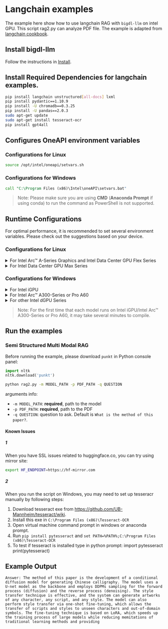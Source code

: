 # Langchain examples

The example here show how to use langchain RAG with `bigdl-llm` on intel GPU. This script rag2.py can analyze PDF file.
The example is adapted from [langchain cookbook](https://github.com/langchain-ai/langchain/blob/master/cookbook/Semi_structured_multi_modal_RAG_LLaMA2.ipynb).

## Install bigdl-llm
Follow the instructions in [Install](https://github.com/intel-analytics/BigDL/tree/main/python/llm#install).

## Install Required Dependencies for langchain examples. 

```bash
pip install langchain unstructured[all-docs] lxml
pip install pydantic==1.10.9
pip install -U chromadb==0.3.25
pip install -U pandas==2.0.3
sudo apt-get update
sudo apt-get install tesseract-ocr
pip install gpt4all
```

## Configures OneAPI environment variables
### Configurations for Linux
```bash
source /opt/intel/oneapi/setvars.sh
```
### Configurations for Windows
```cmd
call "C:\Program Files (x86)\Intel\oneAPI\setvars.bat"
```
> Note: Please make sure you are using **CMD** (**Anaconda Prompt** if using conda) to run the command as PowerShell is not supported.

## Runtime Configurations
For optimal performance, it is recommended to set several environment variables. Please check out the suggestions based on your device.
### Configurations for Linux
<details>

<summary>For Intel Arc™ A-Series Graphics and Intel Data Center GPU Flex Series</summary>

```bash
export USE_XETLA=OFF
export SYCL_PI_LEVEL_ZERO_USE_IMMEDIATE_COMMANDLISTS=1
```

</details>

<details>

<summary>For Intel Data Center GPU Max Series</summary>

```bash
export LD_PRELOAD=${LD_PRELOAD}:${CONDA_PREFIX}/lib/libtcmalloc.so
export SYCL_PI_LEVEL_ZERO_USE_IMMEDIATE_COMMANDLISTS=1
export ENABLE_SDP_FUSION=1
```
> Note: Please note that `libtcmalloc.so` can be installed by `conda install -c conda-forge -y gperftools=2.10`.
</details>

### Configurations for Windows
<details>

<summary>For Intel iGPU</summary>

```cmd
set SYCL_CACHE_PERSISTENT=1
set BIGDL_LLM_XMX_DISABLED=1
```

</details>

<details>

<summary>For Intel Arc™ A300-Series or Pro A60</summary>

```cmd
set SYCL_CACHE_PERSISTENT=1
```

</details>

<details>

<summary>For other Intel dGPU Series</summary>

There is no need to set further environment variables.

</details>

> Note: For the first time that each model runs on Intel iGPU/Intel Arc™ A300-Series or Pro A60, it may take several minutes to compile.

## Run the examples

### Semi Structured Multi Modal RAG

Before running the example, please download `punkt` in Python console panel:
```python
import nltk
nltk.download('punkt')
```

```bash
python rag2.py -m MODEL_PATH -p PDF_PATH -q QUESTION
```
arguments info:
- `-m MODEL_PATH`: **required**, path to the model
- `-p PDF_PATH`: **required**, path to the PDF
- `-q QUESTION`: question to ask. Default is `What is the method of this paper?`.

#### Known Issues
##### 1
When you have SSL issues related to huggingface.co, you can try using mirror site:
```bash
export HF_ENDPOINT=https://hf-mirror.com
```
##### 2
When you run the script on Windows, you may need to set up tesseracr manually by following steps:
1. Download tesseract exe from https://github.com/UB-Mannheim/tesseract/wiki.
2. Install this exe in `C:\Program Files (x86)\Tesseract-OCR`
3. Open virtual machine command prompt in windows or anaconda prompt.
4. Run `pip install pytesseract` and `set PATH=%PATH%;C:\Program Files (x86)\Tesseract-OCR`
5. To test if tesseract is installed type in python prompt:
   import pytesseract
   print(pytesseract)

## Example Output
```
Answer: The method of this paper is the development of a conditional diffusion model for generating Chinese calligraphy. The model uses a U-net model as the backbone and employs DDPMs sampling for the forward process (diffusion) and the reverse process (denoising). The style transfer technique is effective, and the system can generate artworks of any character, any script, and any style. The model can also perform style transfer via one-shot fine-tuning, which allows the transfer of scripts and styles to unseen characters and out-of-domain symbols. The fine-tuning technique is based on LoRA, which speeds up the training process of large models while reducing memitations of traditional learning methods and providing 
```

